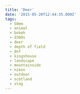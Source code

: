 ```yaml
---
title: 'Deer'
date: '2015-05-20T12:44:35.000Z'
tags:
  - 50mm
  - animal
  - bokeh
  - d300s
  - deer
  - depth of field
  - dof
  - kingshouse
  - landscape
  - mountainside
  - nikon
  - outdoor
  - scotland
  - stag
---
```

